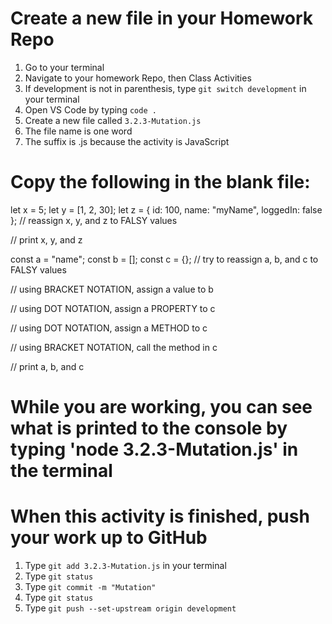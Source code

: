 # Create a new file in your Homework Repo
1. Go to your terminal
2. Navigate to your homework Repo, then Class Activities
3. If development is not in parenthesis, type `git switch development` in your terminal
4. Open VS Code by typing `code .`
5. Create a new file called `3.2.3-Mutation.js`
  1. The file name is one word
  2. The suffix is .js because the activity is JavaScript

# Copy the following in the blank file:

let x = 5;
let y = [1, 2, 30];
let z = {
  id: 100,
  name: "myName",
  loggedIn: false
};
// reassign x, y, and z to FALSY values

// print x, y, and z

const a = "name";
const b = [];
const c = {};
// try to reassign a, b, and c to FALSY values

// using BRACKET NOTATION, assign a value to b

// using DOT NOTATION, assign a PROPERTY to c

// using DOT NOTATION, assign a METHOD to c

// using BRACKET NOTATION, call the method in c

// print a, b, and c

# While you are working, you can see what is printed to the console by typing 'node 3.2.3-Mutation.js' in the terminal

# When this activity is finished, push your work up to GitHub
1. Type `git add 3.2.3-Mutation.js` in your terminal
2. Type `git status`
3. Type `git commit -m "Mutation"`
4. Type `git status`
5. Type `git push --set-upstream origin development`
